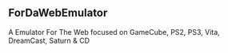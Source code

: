 ## ForDaWebEmulator
A Emulator For The Web focused on GameCube, PS2, PS3, Vita, DreamCast, Saturn & CD
